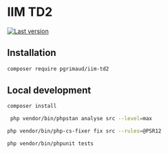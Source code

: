 # IIM TD2

[![Last version](https://img.shields.io/packagist/v/pgrimaud/iim-td2?maxAge=3600)](https://packagist.org/packages/pgrimaud/iim-td2)

## Installation

```bash
composer require pgrimaud/iim-td2
```

## Local development

```bash
composer install
```

```bash
 php vendor/bin/phpstan analyse src --level=max
```

```bash
php vendor/bin/php-cs-fixer fix src --rules=@PSR12
```

```bash
php vendor/bin/phpunit tests
```